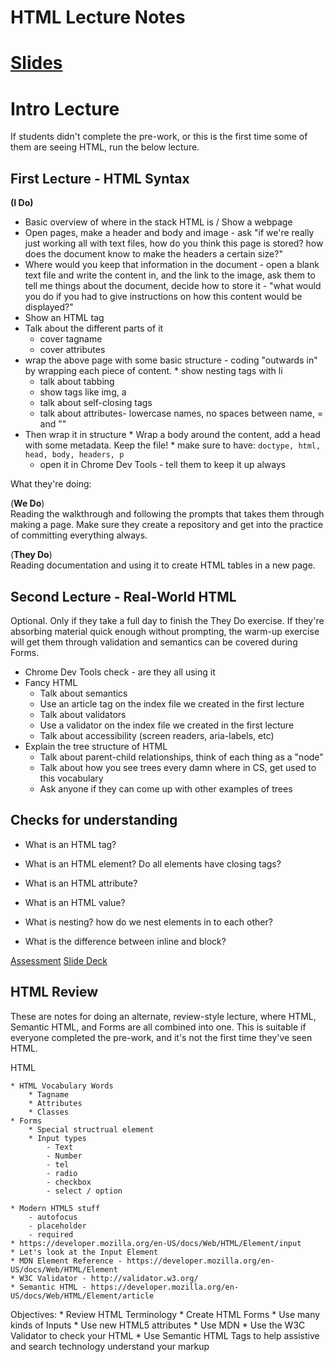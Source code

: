 # HTML Lecture Notes

# [Slides](https://docs.google.com/presentation/d/1COkEIRk9CjR60wnCHEZC4JBK0MT1ptoE-CIaol6UZpc/edit?usp=sharing)


# Intro Lecture
If students didn't complete the pre-work, or this is the first time some of them are seeing HTML, run the below lecture.

## First Lecture - HTML Syntax
**(I Do)**  

 * Basic overview of where in the stack HTML is / Show a webpage
 * Open pages, make a header and body and image - ask "if we're really just working all with text files, how do you think this page is stored? how does the document know to make the headers a certain size?"
 * Where would you keep that information in the document - open a blank text file and write the content in, and the link to the image, ask them to tell me things about the document, decide how to store it - "what would you do if you had to give instructions on how this content would be displayed?"
 * Show an HTML tag
 * Talk about the different parts of it
 	* cover tagname
 	* cover attributes
 * wrap the above page with some basic structure - coding "outwards in" by wrapping each piece of content.
        * show nesting tags with li
 	* talk about tabbing
 	* show tags like img, a
 	* talk about self-closing tags
 	* talk about attributes- lowercase names, no spaces between name, = and ""
 * Then wrap it in structure
        * Wrap a body around the content, add a head with some metadata. Keep the file!
        * make sure to have: `doctype, html, head, body, headers, p`
 	* open it in Chrome Dev Tools - tell them to keep it up always
 	
 	
What they're doing:

(**We Do**)  
Reading the walkthrough and following the prompts that takes them through making a page. Make sure they create a repository and get into the practice of committing everything always.

(**They Do**)  
Reading documentation and using it to create HTML tables in a new page.

## Second Lecture - Real-World HTML
Optional. Only if they take a full day to finish the They Do exercise. 
If they're absorbing material quick enough without prompting, the warm-up exercise will get them through validation and semantics can be covered during Forms.

 * Chrome Dev Tools check - are they all using it
 * Fancy HTML
	 * Talk about semantics
	 * Use an article tag on the index file we created in the first lecture
	 * Talk about validators
	 * Use a validator on the index file we created in the first lecture
	 * Talk about accessibility (screen readers, aria-labels, etc)
 * Explain the tree structure of HTML
 	* Talk about parent-child relationships, think of each thing as a "node"
 	* Talk about how you see trees every damn where in CS, get used to this vocabulary
 	* Ask anyone if they can come up with other examples of trees

## Checks for understanding
* What is an HTML tag?

* What is an HTML element?  Do all elements have closing tags?

* What is an HTML attribute?

* What is an HTML value?

* What is nesting? how do we nest elements in to each other?

* What is the difference between inline and block?
 
[Assessment](https://students.galvanize.com/assessments/55)
[Slide Deck](https://docs.google.com/presentation/d/1COkEIRk9CjR60wnCHEZC4JBK0MT1ptoE-CIaol6UZpc/edit#slide=id.p)



## HTML Review
These are notes for doing an alternate, review-style lecture, where HTML, Semantic HTML, and Forms are all combined into one. This is suitable if everyone completed the pre-work, and it's not the first time they've seen HTML.

HTML

	* HTML Vocabulary Words
		* Tagname
		* Attributes
		* Classes
	* Forms
		* Special structrual element
		* Input types
			- Text
			- Number
			- tel
			- radio
			- checkbox
			- select / option

	* Modern HTML5 stuff
		- autofocus
		- placeholder
		- required
	* https://developer.mozilla.org/en-US/docs/Web/HTML/Element/input
	* Let's look at the Input Element
	* MDN Element Reference - https://developer.mozilla.org/en-US/docs/Web/HTML/Element
	* W3C Validator - http://validator.w3.org/
	* Semantic HTML - https://developer.mozilla.org/en-US/docs/Web/HTML/Element/article


Objectives:
	* Review HTML Terminology
	* Create HTML Forms
	* Use many kinds of Inputs
	* Use new HTML5 attributes
	* Use MDN
	* Use the W3C Validator to check your HTML
	* Use Semantic HTML Tags to help assistive and search technology understand your markup

